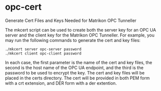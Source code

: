 # opc-cert

Generate Cert Files and Keys Needed for Matrikon OPC Tunneller

The mkcert script can be used to create both the server key for an OPC UA
server and the client key for the Matrikon OPC Tunneller. For example, you
may run the following commands to generate the cert and key files:

	./mkcert server opc-server password
	./mkcert client opc-client password

In each case, the first parameter is the name of the cert and key files,
the second is the host name of the OPC UA endpoint, and the third is the
password to be used to encrypt the key. The cert and key files will be
placed in the certs directory. The cert will be provided in both PEM form
with a crt extension, and DER form with a der extention.
